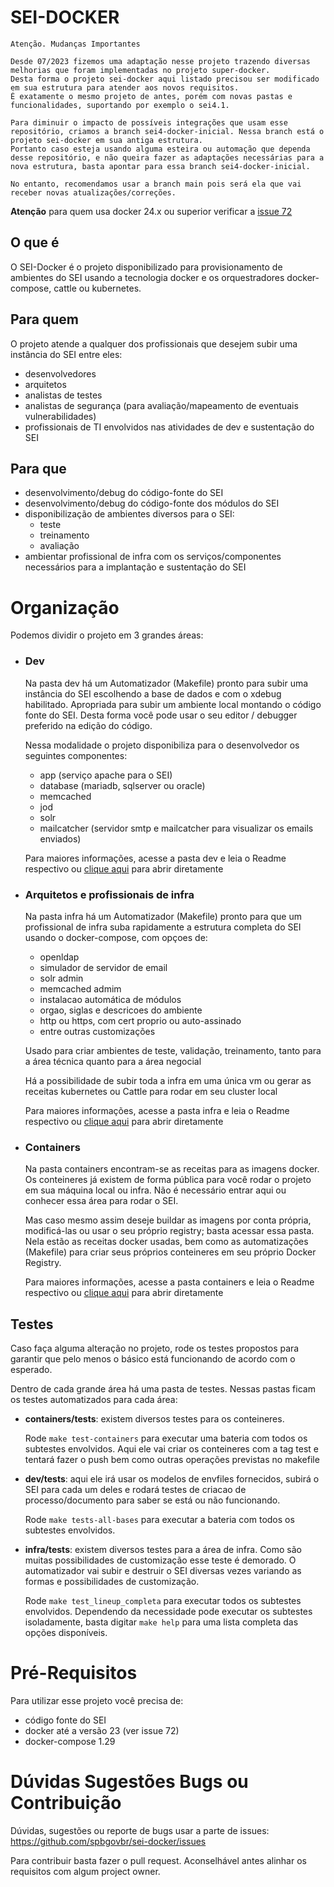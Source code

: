 # SEI-DOCKER

```
Atenção. Mudanças Importantes

Desde 07/2023 fizemos uma adaptação nesse projeto trazendo diversas melhorias que foram implementadas no projeto super-docker.
Desta forma o projeto sei-docker aqui listado precisou ser modificado em sua estrutura para atender aos novos requisitos.
É exatamente o mesmo projeto de antes, porém com novas pastas e funcionalidades, suportando por exemplo o sei4.1.

Para diminuir o impacto de possíveis integrações que usam esse repositório, criamos a branch sei4-docker-inicial. Nessa branch está o projeto sei-docker em sua antiga estrutura.
Portanto caso esteja usando alguma esteira ou automação que dependa desse repositório, e não queira fazer as adaptações necessárias para a nova estrutura, basta apontar para essa branch sei4-docker-inicial.

No entanto, recomendamos usar a branch main pois será ela que vai receber novas atualizações/correções.
```


**Atenção** para quem usa docker 24.x ou superior verificar a [issue 72](https://github.com/spbgovbr/sei-docker/issues/72)


## O que é

O SEI-Docker é o projeto disponibilizado para provisionamento de ambientes do SEI usando a tecnologia docker e os orquestradores docker-compose, cattle ou kubernetes.

## Para quem

O projeto atende a qualquer dos profissionais que desejem subir uma instância do SEI entre eles:
- desenvolvedores
- arquitetos
- analistas de testes
- analistas de segurança (para avaliação/mapeamento de eventuais vulnerabilidades)
- profissionais de TI envolvidos nas atividades de dev e sustentação do SEI

## Para que

- desenvolvimento/debug do código-fonte do SEI
- desenvolvimento/debug do código-fonte dos módulos do SEI
- disponibilização de ambientes diversos para o SEI:
	- teste
	- treinamento
	- avaliação
- ambientar profissional de infra com os serviços/componentes necessários para a implantação e sustentação do SEI

# Organização

Podemos dividir o projeto em 3 grandes áreas:

- ### Dev

	Na pasta dev há um Automatizador (Makefile) pronto para subir uma instância do SEI escolhendo a base de dados e com o xdebug habilitado. Apropriada para subir um ambiente local montando o código fonte do SEI. Desta forma você pode usar o seu editor / debugger preferido na edição do código.

	Nessa modalidade o projeto disponibiliza para o desenvolvedor os seguintes componentes:
	- app  (serviço apache para o SEI)
	- database (mariadb, sqlserver ou oracle)
	- memcached
	- jod
	- solr
	- mailcatcher (servidor smtp e mailcatcher para visualizar os emails enviados)

	Para maiores informações, acesse a pasta dev e leia o Readme respectivo ou [clique aqui](dev/README.md) para abrir diretamente

- ### Arquitetos e profissionais de infra

	Na pasta infra há um Automatizador (Makefile) pronto para que um profissional de infra suba rapidamente a estrutura completa do SEI usando o docker-compose, com opçoes de: 
	- openldap
	- simulador de servidor de email
	- solr admin
	- memcached admim
	- instalacao automática de módulos
	- orgao, siglas e descricoes do ambiente
	- http ou https, com cert proprio ou auto-assinado
	- entre outras customizações

	Usado para criar ambientes de teste, validação, treinamento, tanto para a área técnica quanto para a área negocial

	Há a possibilidade de subir toda a infra em uma única vm ou gerar as receitas kubernetes ou Cattle para rodar em seu cluster local

	Para maiores informações, acesse a pasta infra e leia o Readme respectivo ou [clique aqui](infra/README.md) para abrir diretamente

- ### Containers

	Na pasta containers encontram-se as receitas para as imagens docker. Os conteineres já existem de forma pública para você rodar o projeto em sua máquina local ou infra. Não é necessário entrar aqui ou conhecer essa área para rodar o SEI.

	Mas caso mesmo assim deseje buildar as imagens por conta própria, modificá-las ou usar o seu próprio registry; basta acessar essa pasta. Nela estão as receitas docker usadas, bem como as automatizações (Makefile) para criar seus próprios conteineres em seu próprio Docker Registry.

	Para maiores informações, acesse a pasta containers e leia o Readme respectivo ou [clique aqui](containers/README.md) para abrir diretamente

## Testes

Caso faça alguma alteração no projeto, rode os testes propostos para garantir que pelo menos o básico está funcionando de acordo com o esperado.

Dentro de cada grande área há uma pasta de testes.
Nessas pastas ficam os testes automatizados para cada área:

- **containers/tests**: existem diversos testes para os conteineres.

	Rode ``` make test-containers ``` para executar uma bateria com todos os subtestes envolvidos. Aqui ele vai criar os conteineres com a tag test e tentará fazer o push bem como outras operações previstas no makefile

- **dev/tests**: aqui ele irá usar os modelos de envfiles fornecidos, subirá o SEI para cada um deles e rodará testes de criacao de processo/documento para saber se está ou não funcionando.

	Rode ``` make tests-all-bases ``` para executar a bateria com todos os subtestes envolvidos.

- **infra/tests**: existem diversos testes para a área de infra. Como são muitas possibilidades de customização esse teste é demorado. O automatizador vai subir e destruir o SEI diversas vezes variando as formas e possibilidades de customização.

	Rode ``` make test_lineup_completa ``` para executar todos os subtestes envolvidos. Dependendo da necessidade pode executar os subtestes isoladamente, basta digitar ``` make help ``` para uma lista completa das opções disponíveis.



# Pré-Requisitos

Para utilizar esse projeto você precisa de:
- código fonte do SEI
- docker até a versão 23 (ver issue 72)
- docker-compose 1.29



# Dúvidas Sugestões Bugs ou Contribuição

Dúvidas, sugestões ou reporte de bugs usar a parte de issues: https://github.com/spbgovbr/sei-docker/issues

Para contribuir basta fazer o pull request. Aconselhável antes alinhar os requisitos com algum project owner.

